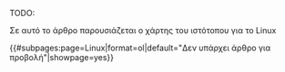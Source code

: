 TODO:

Σε αυτό το άρθρο παρουσιάζεται ο χάρτης του ιστότοπου για το Linux

{{\#subpages:page=Linux|format=ol|default="Δεν υπάρχει άρθρο για
προβολή"|showpage=yes}}